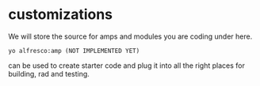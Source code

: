 customizations
==============

We will store the source for amps and modules you are coding under here.

    yo alfresco:amp (NOT IMPLEMENTED YET)

can be used to create starter code and plug it into all the right places
for building, rad and testing.
